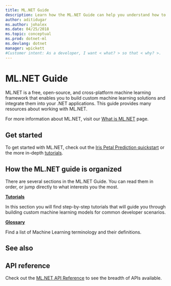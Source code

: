 ```yaml
---
title: ML.NET Guide
description: Learn how the ML.NET Guide can help you understand how to build custom AI solutions and integrate them into your .NET applications.
author: aditidugar
ms.author: johalex
ms.date: 04/25/2018
ms.topic: conceptual
ms.prod: dotnet-ml
ms.devlang: dotnet
manager: wpickett
#Customer intent: As a developer, I want < what? > so that < why? >.
---
```

# ML.NET Guide

ML.NET is a free, open-source, and cross-platform machine learning framework that enables you to build custom machine learning solutions and integrate them into your .NET applications. This guide provides many resources about working with ML.NET.

For more information about ML.NET, visit our [What is ML.NET]() page.

## Get started
To get started with ML.NET, check out the [Iris Petal Prediction quickstart]() or the more in-depth [tutorials](tutorials/index.md).

## How the ML.NET guide is organized

There are several sections in the ML.NET Guide. You can read them in order, or jump directly to what interests you the most.

**[Tutorials](tutorials/index.md)**
   

In this section you will find step-by-step tutorials that will guide you through building custom machine learning models for common developer scenarios. 

**[Glossary](resources/glossary.md)**
  

 Find a list of Machine Learning terminology and their definitions.

## See also
## API reference
Check out the [ML.NET API Reference]() to see the breadth of APIs available.
